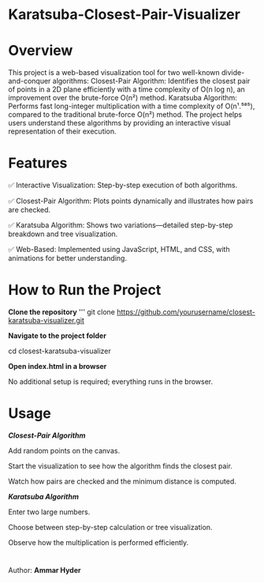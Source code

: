 # Karatsuba-Closest-Pair-Visualizer
# Overview

This project is a web-based visualization tool for two well-known divide-and-conquer algorithms:
Closest-Pair Algorithm: Identifies the closest pair of points in a 2D plane efficiently with a time complexity of O(n log n), an improvement over the brute-force O(n²) method.
Karatsuba Algorithm: Performs fast long-integer multiplication with a time complexity of O(n¹.⁵⁸⁵), compared to the traditional brute-force O(n²) method.
The project helps users understand these algorithms by providing an interactive visual representation of their execution.

# Features
✅ Interactive Visualization: Step-by-step execution of both algorithms.

✅ Closest-Pair Algorithm: Plots points dynamically and illustrates how pairs are checked.

✅ Karatsuba Algorithm: Shows two variations—detailed step-by-step breakdown and tree visualization.

✅ Web-Based: Implemented using JavaScript, HTML, and CSS, with animations for better understanding.

# How to Run the Project
**Clone the repository**
'''
  git clone https://github.com/yourusername/closest-karatsuba-visualizer.git

**Navigate to the project folder**

  cd closest-karatsuba-visualizer

**Open index.html in a browser**

  No additional setup is required; everything runs in the browser.

# Usage

_**Closest-Pair Algorithm**_

Add random points on the canvas.

Start the visualization to see how the algorithm finds the closest pair.

Watch how pairs are checked and the minimum distance is computed.

_**Karatsuba Algorithm**_

Enter two large numbers.

Choose between step-by-step calculation or tree visualization.

Observe how the multiplication is performed efficiently.

#  
Author: **Ammar Hyder**
